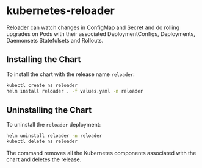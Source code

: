 # kubernetes-reloader

[Reloader](https://github.com/stakater/Reloader) can watch changes in ConfigMap and Secret and do rolling upgrades on Pods with their associated DeploymentConfigs, Deployments, Daemonsets Statefulsets and Rollouts.

## Installing the Chart
To install the chart with the release name `reloader`:
```bash
kubectl create ns reloader
helm install reloader . -f values.yaml -n reloader
```

## Uninstalling the Chart
To uninstall the `reloader` deployment:
```bash
helm uninstall reloader -n reloader
kubectl delete ns reloader
```
The command removes all the Kubernetes components associated with the chart and deletes the release.
